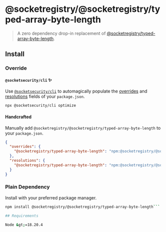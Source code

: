 # @socketregistry/@socketregistry/typed-array-byte-length

> A zero dependency drop-in replacement of
> [@socketregistry/typed-array-byte-length](https://www.npmjs.com/package/@socketregistry/typed-array-byte-length).

## Install

### Override

#### `@socketsecurity/cli` :sparkles:

Use [`@socketsecurity/cli`](https://www.npmjs.com/package/@socketsecurity/cli)
to automagically populate the
[overrides](https://docs.npmjs.com/cli/v9/configuring-npm/package-json#overrides)
and [resolutions](https://yarnpkg.com/configuration/manifest#resolutions) fields
of your `package.json`.

```sh
npx @socketsecurity/cli optimize
```

#### Handcrafted

Manually add `@socketregistry/@socketregistry/typed-array-byte-length` to your
`package.json`.

```json
{
  "overrides": {
    "@socketregistry/typed-array-byte-length": "npm:@socketregistry/@socketregistry/typed-array-byte-length@^1"
  },
  "resolutions": {
    "@socketregistry/typed-array-byte-length": "npm:@socketregistry/@socketregistry/typed-array-byte-length@^1"
  }
}
```

### Plain Dependency

Install with your preferred package manager.

````sh
npm install @socketregistry/@socketregistry/typed-array-byte-length```

## Requirements

Node &gt;=18.20.4
````
